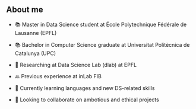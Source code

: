 ## About me

- 📚 Master in Data Science student at École Polytechnique Fédérale de Lausanne (EPFL)
- 📚 Bachelor in Computer Science graduate at Universitat Politècnica de Catalunya (UPC)

- 🔭 Researching at Data Science Lab (dlab) at EPFL
- 🔙 Previous experience at inLab FIB

- 🌱 Currently learning languages and new DS-related skills
- 👯 Looking to collaborate on ambotious and ethical projects

<!--
**jordi-cluet/jordi-cluet** is a ✨ _special_ ✨ repository because its `README.md` (this file) appears on your GitHub profile.

Here are some ideas to get you started:

- 🔭 I’m currently working on ...
- 🌱 I’m currently learning ...
- 👯 I’m looking to collaborate on ...
- 🤔 I’m looking for help with ...
- 💬 Ask me about ...
- 📫 How to reach me: ...
- 😄 Pronouns: ...
- ⚡ Fun fact: ...
-->
